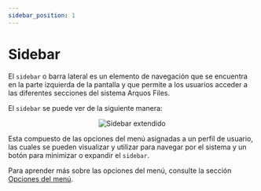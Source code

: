 ```yaml
---
sidebar_position: 1
---
```


# Sidebar

El `sidebar` o barra lateral es un elemento de navegación que se encuentra en la parte izquierda de la pantalla y que permite a los usuarios acceder a las diferentes secciones del sistema Arquos Files.

El `sidebar` se puede ver de la siguiente manera:

<div align="center">
  <img src="/img/arquos_files/Sidebar/extend-sidebar.png" alt="Sidebar extendido" />
</div>

Esta compuesto de las opciones del menú asignadas a un perfil de usuario, las cuales se pueden visualizar y utilizar para navegar por el sistema y un botón para minimizar o expandir el `sidebar`.

Para aprender más sobre las opciones del menú, consulte la sección [Opciones del menú](/docs/usuario/opciones-menu).
